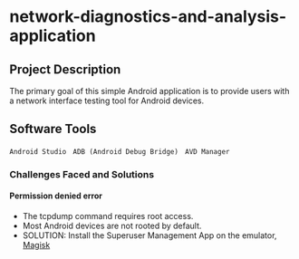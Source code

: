 # network-diagnostics-and-analysis-application

## Project Description
The primary goal of this simple Android application is to provide users with a network interface testing tool for Android devices.

## Software Tools 
```Android Studio```
&nbsp;
```ADB (Android Debug Bridge)```
&nbsp;
```AVD Manager```
&nbsp;

### Challenges Faced and Solutions
#### Permission denied error
- The tcpdump command requires root access.
- Most Android devices are not rooted by default.
- SOLUTION: Install the Superuser Management App on the emulator, <a href="https://www.youtube.com/watch?v=JR4gDRYzY2c">Magisk</a>
